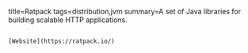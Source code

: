 title=Ratpack
tags=distribution,jvm
summary=A set of Java libraries for building scalable HTTP applications.
~~~~~~

[Website](https://ratpack.io/)

